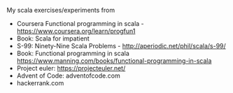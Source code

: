 My scala exercises/experiments from

* Coursera Functional programming in scala - https://www.coursera.org/learn/progfun1
* Book: Scala for impatient
* S-99: Ninety-Nine Scala Problems - http://aperiodic.net/phil/scala/s-99/
* Book: Functional programming in scala https://www.manning.com/books/functional-programming-in-scala
* Project euler: https://projecteuler.net/
* Advent of Code: adventofcode.com
* hackerrank.com